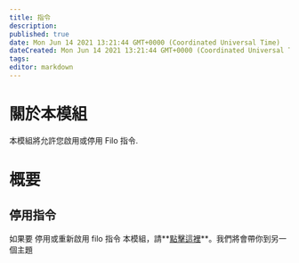 ```yaml
---
title: 指令
description:
published: true
date: Mon Jun 14 2021 13:21:44 GMT+0000 (Coordinated Universal Time)
dateCreated: Mon Jun 14 2021 13:21:44 GMT+0000 (Coordinated Universal Time)
tags:
editor: markdown
---
```


# 關於本模組

本模組將允許您啟用或停用 Filo 指令.

# 概要

## 停用指令

如果要 停用或重新啟用 filo 指令 本模組，請**[點擊這裡](https://wiki.filobot.xyz/zh-Tw/modules/commands/disable)**。我們將會帶你到另一個主題
